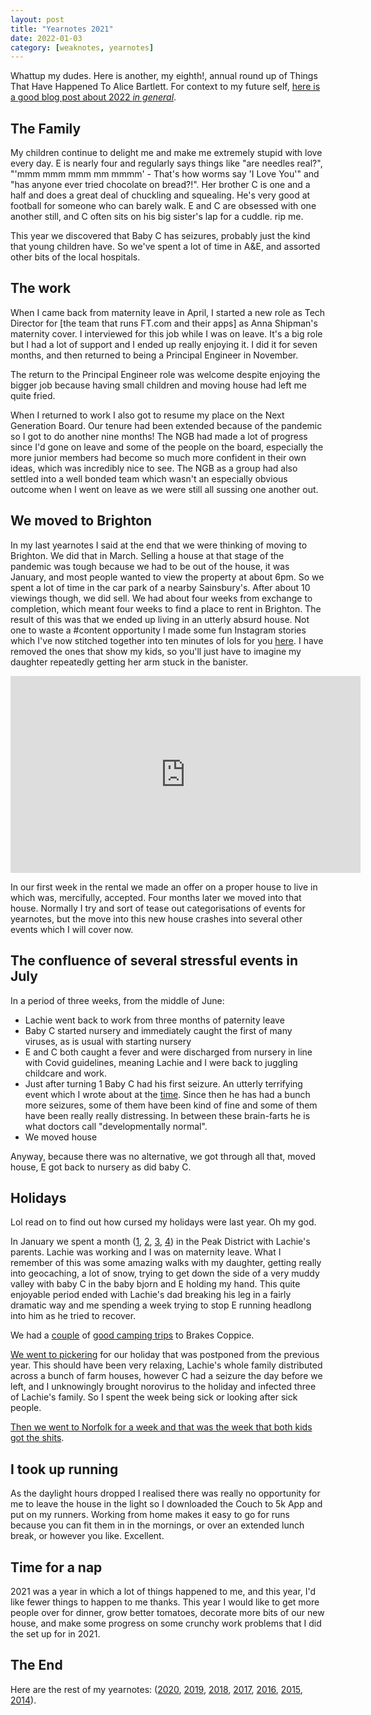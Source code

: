 ```yaml
---
layout: post
title: "Yearnotes 2021"
date: 2022-01-03
category: [weaknotes, yearnotes]
---
```


Whattup my dudes. Here is another, my eighth!, annual round up of Things That Have Happened To Alice Bartlett. For context to my future self, [here is a good blog post about 2022 _in general_](https://maxread.substack.com/p/2021-in-stupid-futures).

## The Family

My children continue to delight me and make me extremely stupid with love every day. E is nearly four and regularly says things like "are needles real?", "'mmm mmm mmm mm mmmm' - That's how worms say 'I Love You'" and "has anyone ever tried chocolate on bread?!". Her brother C is one and a half and does a great deal of chuckling and squealing. He's very good at football for someone who can barely walk. E and C are obsessed with one another still, and C often sits on his big sister's lap for a cuddle. rip me.

This year we discovered that Baby C has seizures, probably just the kind that young children have. So we've spent a lot of time in A&E, and assorted other bits of the local hospitals.

## The work

When I came back from maternity leave in April, I started a new role as Tech Director for [the team that runs FT.com and their apps] as Anna Shipman's maternity cover. I interviewed for this job while I was on leave. It's a big role but I had a lot of support and I ended up really enjoying it. I did it for seven months, and then returned to being a Principal Engineer in November.

The return to the Principal Engineer role was welcome despite enjoying the bigger job because having small children and moving house had left me quite fried.

When I returned to work I also got to resume my place on the Next Generation Board. Our tenure had been extended because of the pandemic so I got to do another nine months! The NGB had made a lot of progress since I'd gone on leave and some of the people on the board, especially the more junior members had become so much more confident in their own ideas, which was incredibly nice to see. The NGB as a group had also settled into a well bonded team which wasn't an especially obvious outcome when I went on leave as we were still all sussing one another out.


## We moved to Brighton

In my last yearnotes I said at the end that we were thinking of moving to Brighton. We did that in March. Selling a house at that stage of the pandemic was tough because we had to be out of the house, it was January, and most people wanted to view the property at about 6pm. So we spent a lot of time in the car park of a nearby Sainsbury's. After about 10 viewings though, we did sell. We had about four weeks from exchange to completion, which meant four weeks to find a place to rent in Brighton. The result of this was that we ended up living in an utterly absurd house. Not one to waste a #content opportunity I made some fun Instagram stories which I've now stitched together into ten minutes of lols for you [here](https://youtu.be/JHM4f5Nf9Hc). I have removed the ones that show my kids, so you'll just have to imagine my daughter repeatedly getting her arm stuck in the banister.

<iframe width="560" height="315" src="https://www.youtube.com/embed/JHM4f5Nf9Hc" title="YouTube video player" frameborder="0" allow="accelerometer; autoplay; clipboard-write; encrypted-media; gyroscope; picture-in-picture" allowfullscreen></iframe>

In our first week in the rental we made an offer on a proper house to live in which was, mercifully, accepted. Four months later we moved into that house. Normally I try and sort of tease out categorisations of events for yearnotes, but the move into this new house crashes into several other events which I will cover now.

## The confluence of several stressful events in July

In a period of three weeks, from the middle of June:
* Lachie went back to work from three months of paternity leave
* Baby C started nursery and immediately caught the first of many viruses, as is usual with starting nursery
* E and C both caught a fever and were discharged from nursery in line with Covid guidelines, meaning Lachie and I were back to juggling childcare and work.
* Just after turning 1 Baby C had his first seizure. An utterly terrifying event which I wrote about at the [time](https://alicebartlett.co.uk/blog/weaknotes-149). Since then he has had a bunch more seizures, some of them have been kind of fine and some of them have been really really distressing. In between these brain-farts he is what doctors call "developmentally normal".
* We moved house

Anyway, because there was no alternative, we got through all that, moved house, E got back to nursery as did baby C.

## Holidays

Lol read on to find out how cursed my holidays were last year. Oh my god.

In January we spent a month ([1](https://alicebartlett.co.uk/blog/weaknotes-122), [2](https://alicebartlett.co.uk/blog/weaknotes-123), [3](https://alicebartlett.co.uk/blog/weaknotes-124), [4](https://alicebartlett.co.uk/blog/weaknotes-125)) in the Peak District with Lachie's parents. Lachie was working and I was on maternity leave. What I remember of this was some amazing walks with my daughter, getting really into geocaching, a lot of snow, trying to get down the side of a very muddy valley with baby C in the baby bjorn and E holding my hand. This quite enjoyable period ended with Lachie's dad breaking his leg in a fairly dramatic way and me spending a week trying to stop E running headlong into him as he tried to recover.

We had a [couple](https://alicebartlett.co.uk/blog/weaknotes-141) of [good camping trips](https://alicebartlett.co.uk/blog/weaknotes-148) to Brakes Coppice.

[We went to pickering](https://alicebartlett.co.uk/blog/weaknotes-154) for our holiday that was postponed from the previous year. This should have been very relaxing, Lachie's whole family distributed across a bunch of farm houses, however C had a seizure the day before we left, and I unknowingly brought norovirus to the holiday and infected three of Lachie's family. So I spent the week being sick or looking after sick people.

[Then we went to Norfolk for a week and that was the week that both kids got the shits](https://alicebartlett.co.uk/blog/weaknotes-159).


## I took up running

As the daylight hours dropped I realised there was really no opportunity for me to leave the house in the light so I downloaded the Couch to 5k App and put on my runners. Working from home makes it easy to go for runs because you can fit them in in the mornings, or over an extended lunch break, or however you like. Excellent.

## Time for a nap

2021 was a year in which a lot of things happened to me, and this year, I'd like fewer things to happen to me thanks. This year I would like to get more people over for dinner, grow better tomatoes, decorate more bits of our new house, and make some progress on some crunchy work problems that I did the set up for in 2021.


## The End
Here are the rest of my yearnotes: ([2020](/blog/yearnotes-2020), [2019](/blog/yearnotes-2019), [2018](/blog/yearnotes-2018), [2017](/blog/yearnotes-2017), [2016](/blog/yearnotes-2016), [2015](/blog/yearnotes-2015), [2014](/blog/yearnotes-2014)).

